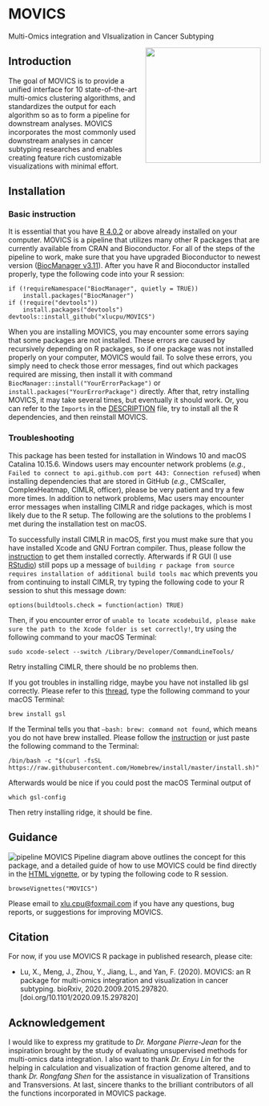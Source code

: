 # MOVICS

Multi-Omics integration and VIsualization in Cancer Subtyping

<img src="https://user-images.githubusercontent.com/57204704/93013113-03941980-f5d8-11ea-84f4-8d6b6c546481.jpg" height="230" align="right" />

## Introduction

The goal of MOVICS is to provide a unified interface for 10 state-of-the-art multi-omics clustering algorithms, and standardizes the output for each algorithm so as to form a pipeline for downstream analyses. MOVICS incorporates the most commonly used downstream analyses in cancer subtyping researches and enables creating feature rich customizable visualizations with minimal effort.

## Installation
### Basic instruction
It is essential that you have [R 4.0.2](https://www.r-project.org/) or above already installed on your computer. MOVICS is a pipeline that utilizes many other R packages that are currently available from CRAN and Bioconductor. For all of the steps of the pipeline to work, make sure that you have upgraded Bioconductor to newest version ([BiocManager v3.11](https://www.bioconductor.org/install/)).
After you have R and Bioconductor installed properly, type the following code into your R session:
``` {r}
if (!requireNamespace("BiocManager", quietly = TRUE))
    install.packages("BiocManager")
if (!require("devtools")) 
    install.packages("devtools")
devtools::install_github("xlucpu/MOVICS")
```
When you are installing MOVICS, you may encounter some errors saying that some packages are not installed. These errors are caused by recursively depending on R packages, so if one package was not installed properly on your computer, MOVICS would fail. To solve these errors, you simply need to check those error messages, find out which packages required are missing, then install it with command `BiocManager::install("YourErrorPackage")` or `install.packages("YourErrorPackage")` directly. After that, retry installing MOVICS, it may take several times, but eventually it should work. Or, you can refer to the `Imports` in the [DESCRIPTION](https://github.com/xlucpu/MOVICS/blob/master/DESCRIPTION) file, try to install all the R dependencies, and then reinstall MOVICS.

### Troubleshooting
This package has been tested for installation in Windows 10 and macOS Catalina 10.15.6. Windows users may encounter network problems (*e.g.*, `Failed to connect to api.github.com port 443: Connection refused`) when installing dependencies that are stored in GitHub (*e.g.*, CMScaller, ComplexHeatmap, CIMLR, officer), please be very patient and try a few more times. In addition to network problems, Mac users may encounter error messages when installing CIMLR and ridge packages, which is most likely due to the R setup. The following are the solutions to the problems I met during the installation test on macOS.

To successfully install CIMLR in macOS, first you must make sure that you have installed Xcode and GNU Fortran compiler. Thus, please follow the [instruction](https://mac.r-project.org/tools/) to get them installed correctly. Afterwards if R GUI (I use [RStudio](https://rstudio.com/)) still pops up a message of `building r package from source requires installation of additional build tools mac` which prevents you from continuing to install CIMLR, try typing the following code to your R session to shut this message down:
```{r}
options(buildtools.check = function(action) TRUE)
```
Then, if you encounter error of `unable to locate xcodebuild, please make sure the path to the Xcode folder is set correctly!`, try using the following command to your macOS Terminal:
```{bash}
sudo xcode-select --switch /Library/Developer/CommandLineTools/
```
Retry installing CIMLR, there should be no problems then.

If you got troubles in installing ridge, maybe you have not installed lib gsl correctly. Please refer to this [thread](https://github.com/SteffenMoritz/ridge/issues/14), type the following command to your macOS Terminal:
```{bash}
brew install gsl
```
If the Terminal tells you that `–bash: brew: command not found`, which means you do not have brew installed. Please follow  the [instruction](https://brew.sh/) or just paste the following command to the Terminal:
```{bash}
/bin/bash -c "$(curl -fsSL https://raw.githubusercontent.com/Homebrew/install/master/install.sh)"
```
Afterwards would be nice if you could post the macOS Terminal output of 
```{bash}
which gsl-config
```
Then retry installing ridge, it should be fine.

## Guidance
![pipeline](https://user-images.githubusercontent.com/57204704/97841708-5b6e1780-1d21-11eb-9683-00a4cf552ca0.jpg)
MOVICS Pipeline diagram above outlines the concept for this package, and a detailed guide of how to use MOVICS could be find directly in the [HTML vignette](https://xlucpu.github.io/MOVICS/MOVICS-VIGNETTE.html), or by typing the following code to R session.
```{r}
browseVignettes("MOVICS")
```
Please email to <xlu.cpu@foxmail.com> if you have any questions, bug reports, or suggestions for improving MOVICS. 

## Citation

For now, if you use MOVICS R package in published research, please cite:

  - Lu, X., Meng, J., Zhou, Y., Jiang, L., and Yan, F. (2020). MOVICS: an R package for multi-omics integration and visualization in cancer subtyping. bioRxiv, 2020.2009.2015.297820. [doi.org/10.1101/2020.09.15.297820]

## Acknowledgement

I would like to express my gratitude to *Dr. Morgane Pierre-Jean* for the inspiration brought by the study of evaluating unsupervised methods for multi-omics data integration. I also want to thank *Dr. Enyu Lin* for the helping in calculation and visualization of fraction genome altered, and to thank *Dr. Rongfang Shen* for the assistance in visualization of Transitions and Transversions. At last, sincere thanks to the brilliant contributors of all the functions incorporated in MOVICS package.

